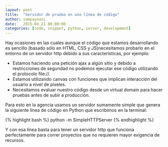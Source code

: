 ```yaml
---
layout: post
title:  "Servidor de prueba en una línea de código"
author: vampaynani
date:   2015-04-21 00:00:00
categories: [code, snippet, python, server, development]
---
```

Hay ocasiones en las cuales aunque el código que estamos desarrollando es sencillo (basado sólo en HTML, CSS y JS)necesitamos probarlo en el entorno de un servidor http debido a sus características, por ejemplo:

- Estamos haciendo una petición ajax a algún sitio y debido a restricciones de seguridad no podemos ejecutar ese código utilizando el protocolo file://.
- Estamos utilizando canvas con funciones que implican interacción del usuario a nivel de píxeles.
- Necesitamos evaluar nuestro código desde un virtual domain para hacer pruebas antes de subir a producción.

Para esto en la agencia usamos un servidor sumamente simple que genera la siguiente línea de código en Python que escribimos en la terminal:

{% highlight bash %}
python -m SimpleHTTPServer
{% endhighlight %}

Y con esa línea basta para tener un servidor http que funciona perfectamente para correr proyectos que no requieren mayor exigencia de recursos.